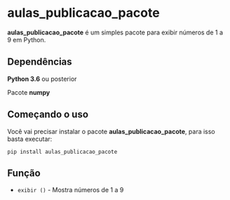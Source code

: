 # aulas_publicacao_pacote

**aulas_publicacao_pacote** é um simples pacote para exibir números de 1 a 9 em Python.

## Dependências
**Python 3.6** ou posterior

Pacote **numpy**


## Começando o uso
Você vai precisar instalar o pacote **aulas_publicacao_pacote**, para isso basta executar:
```
pip install aulas_publicacao_pacote
```

## Função

* `exibir ()` - Mostra números de 1 a 9